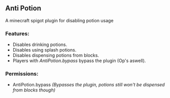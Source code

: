 ## Anti Potion
A minecraft spigot plugin for disabling potion usage

### Features:
- Disables drinking potions.
- Disables using splash potions.
- Disables dispensing potions from blocks.
- Players with *AntiPotion.bypass* bypass the plugin (Op's aswell).

### Permissions:
- AntiPotion.bypass *(Bypasses the plugin, potions still won't be dispensed from blocks though)*

